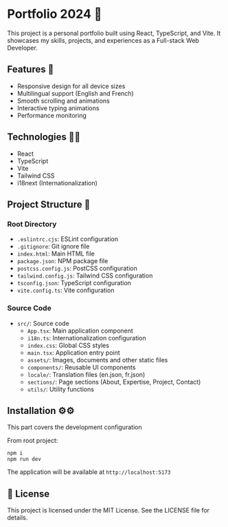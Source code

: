 # Portfolio 2024 🚀

This project is a personal portfolio built using React, TypeScript, and Vite. It showcases my skills, projects, and experiences as a Full-stack Web Developer.

## Features 🌟

-   Responsive design for all device sizes
-   Multilingual support (English and French)
-   Smooth scrolling and animations
-   Interactive typing animations
-   Performance monitoring

## Technologies 🤖🤖

-   React
-   TypeScript
-   Vite
-   Tailwind CSS
-   i18next (Internationalization)

## Project Structure 📁

### Root Directory

-   `.eslintrc.cjs`: ESLint configuration
-   `.gitignore`: Git ignore file
-   `index.html`: Main HTML file
-   `package.json`: NPM package file
-   `postcss.config.js`: PostCSS configuration
-   `tailwind.config.js`: Tailwind CSS configuration
-   `tsconfig.json`: TypeScript configuration
-   `vite.config.ts`: Vite configuration

### Source Code

-   `src/`: Source code
    -   `App.tsx`: Main application component
    -   `i18n.ts`: Internationalization configuration
    -   `index.css`: Global CSS styles
    -   `main.tsx`: Application entry point
    -   `assets/`: Images, documents and other static files
    -   `components/`: Reusable UI components
    -   `locale/`: Translation files (en.json, fr.json)
    -   `sections/`: Page sections (About, Expertise, Project, Contact)
    -   `utils/`: Utility functions

## Installation ⚙️⚙️

This part covers the development configuration

From root project:

```
npm i
npm run dev
```

The application will be available at `http://localhost:5173`

## 📄 License

This project is licensed under the MIT License. See the LICENSE file for details.